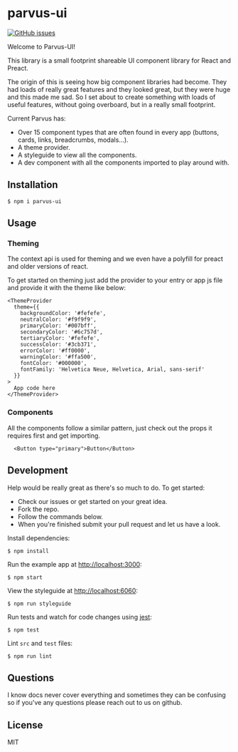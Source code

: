 # parvus-ui
[![GitHub issues](https://img.shields.io/github/issues/rnglnd/parvus-ui.svg)](https://github.com/rnglnd/parvus-ui/issues)

Welcome to Parvus-UI!

This library is a small footprint shareable UI component library for React and Preact.

The origin of this is seeing how big component libraries had become. They had loads of really great features and they looked great, but they were huge and this made me sad. So I set about to create something with loads of useful features, without going overboard, but in a really small footprint.

Current Parvus has:
- Over 15 component types that are often found in every app (buttons, cards, links, breadcrumbs, modals...).
- A theme provider.
- A styleguide to view all the components.
- A dev component with all the components imported to play around with.

## Installation

```
$ npm i parvus-ui
```

## Usage

### Theming
The context api is used for theming and we even have a polyfill for preact and older versions of react.

To get started on theming just add the provider to your entry or app js file and provide it with the theme like below:

```
<ThemeProvider
  theme={{
    backgroundColor: '#fefefe',
    neutralColor: '#f9f9f9',
    primaryColor: '#007bff',
    secondaryColor: '#6c757d',
    tertiaryColor: '#fefefe',
    successColor: '#3cb371',
    errorColor: '#ff0000',
    warningColor: '#ffa500',
    fontColor: '#000000',
    fontFamily: 'Helvetica Neue, Helvetica, Arial, sans-serif'
  }}
>
  App code here
</ThemeProvider>
```

### Components

All the components follow a similar pattern, just check out the props it requires first and get importing.

```
  <Button type="primary">Button</Button>
```

## Development

Help would be really great as there's so much to do. To get started:
- Check our issues or get started on your great idea.
- Fork the repo.
- Follow the commands below.
- When you're finished submit your pull request and let us have a look.

Install dependencies:

```
$ npm install
```

Run the example app at [http://localhost:3000](http://localhost:3000):

```
$ npm start
```

View the styleguide at [http://localhost:6060](http://localhost:6060):

```
$ npm run styleguide
```

Run tests and watch for code changes using [jest](https://github.com/facebook/jest):

```
$ npm test
```

Lint `src` and `test` files:

```
$ npm run lint
```

## Questions

I know docs never cover everything and sometimes they can be confusing so if you've any questions please reach out to us on github.

## License

MIT
